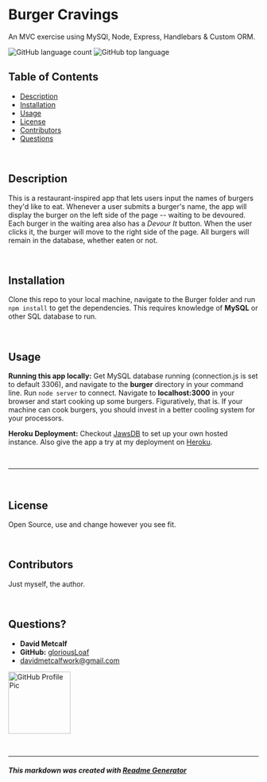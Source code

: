 
# Burger Cravings
An MVC exercise using MySQl, Node, Express, Handlebars & Custom ORM.

![GitHub language count](https://img.shields.io/github/languages/count/gloriousLoaf/burger)
![GitHub top language](https://img.shields.io/github/languages/top/gloriousLoaf/burger)

## Table of Contents
* [Description](#-description)
* [Installation](#-installation)
* [Usage](#-usage)
* [License](#-license)
* [Contributors](#-contributors)
* [Questions](#-questions)
<p>&nbsp;</p>

## Description
This is a restaurant-inspired app that lets users input the names of burgers they'd like to eat. Whenever a user submits a burger's name, the app will display the burger on the left side of the page -- waiting to be devoured. Each burger in the waiting area also has a *Devour It* button. When the user clicks it, the burger will move to the right side of the page. All burgers will remain in the database, whether eaten or not.
<p>&nbsp;</p>

## Installation
Clone this repo to your local machine, navigate to the Burger folder and run ```npm install``` to get the dependencies. This requires knowledge of **MySQL** or other SQL database to run.
<p>&nbsp;</p>

## Usage
**Running this app locally:** Get MySQL database running (connection.js is set to default 3306), and navigate to the **burger** directory in your command line. Run ```node server``` to connect. Navigate to **localhost:3000** in your browser and start cooking up some burgers. Figuratively, that is. If your machine can cook burgers, you should invest in a better cooling system for your processors.

**Heroku Deployment:** Checkout [JawsDB](https://elements.heroku.com/addons/jawsdb) to set up your own hosted instance. Also give the app a try at my deployment on [Heroku](https://maple-whistler-67367.herokuapp.com/).
<p>&nbsp;</p>

---
<p>&nbsp;</p>

## License
Open Source, use and change however you see fit.
<p>&nbsp;</p>

## Contributors
Just myself, the author.
<p>&nbsp;</p>

## Questions?
  * **David Metcalf**
  * **GitHub:** [gloriousLoaf](https://github.com/gloriousLoaf)
  * <davidmetcalfwork@gmail.com>

<img src="https://github.com/gloriousLoaf.png" alt="GitHub Profile Pic" width="125" height="125">
<p>&nbsp;</p>

---

##### This markdown was created with [Readme Generator](https://github.com/gloriousLoaf/Readme-Generator)
